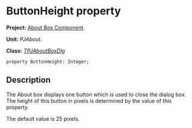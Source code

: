<a href='Hidden comment: 
$Rev$
$Date$
'></a>

# ButtonHeight property #

**Project:** [About Box Component](AboutBoxComponent.md).

**Unit:** _PJAbout_.

**Class:** _[TPJAboutBoxDlg](TPJAboutBoxDlg.md)_

```
property ButtonHeight: Integer;
```

## Description ##

The About box displays one button which is used to close the dialog box. The height of this button in pixels is determined by the value of this property.

The default value is 25 pixels.
